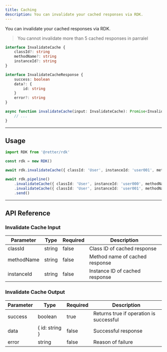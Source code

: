```yaml
---
title: Caching
description: You can invalidate your cached responses via RDK.
---
```


You can invalidate your cached responses via RDK.

> You cannot invalidate more than 5 cached responses in parralel

```typescript
interface InvalidateCache {
    classId?: string
    methodName?: string
    instanceId?: string
}

interface InvalidateCacheResponse {
    success: boolean
    data?: {
        id: string
    }
    error?: string
}

async function invalidateCache(input: InvalidateCache): Promise<InvalidateCacheResponse | undefined> {
    // ...
}
```

---

## Usage

```typescript
import RDK from '@retter/rdk'

const rdk = new RDK()

await rdk.invalidateCache({ classId: 'User', instanceId: 'user001', methodName: 'getProfile' })

await rdk.pipeline()
    .invalidateCache({ classId: 'User', instanceId: 'user000', methodName: 'getProfile' })
    .invalidateCache({ classId: 'User', instanceId: 'user001', methodName: 'getProfile' })
    .send()

```

---

## API Reference

### Invalidate Cache Input

| Parameter     | Type                | Required            | Description         |
| ------------- | ------------------- | ------------------- | ------------------- |
| classId       | string              | false               | Class ID of cached response |
| methodName    | string              | false               | Method name of cached response |
| instanceId    | string              | false               | Instance ID of cached response |

### Invalidate Cache Output

| Parameter     | Type                | Required            | Description         |
| ------------- | ------------------- | ------------------- | ------------------- |
| success       | boolean             | true                | Returns true if operation is successful |
| data          | { id: string }      | false               | Successful response |
| error         | string              | false               | Reason of failure |
